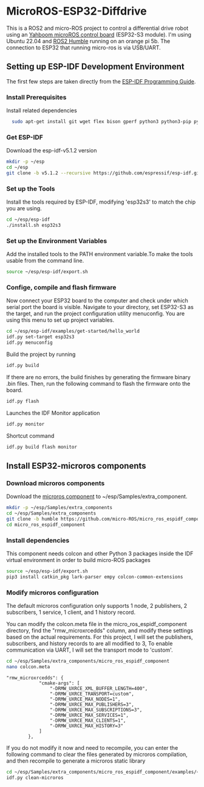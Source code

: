 
# MicroROS-ESP32-Diffdrive

This is a ROS2 and micro-ROS project to control a differential drive robot using an [Yahboom microROS control board](http://www.yahboom.net/study/MicroROS-Board) (ESP32-S3 module). I'm using Ubuntu 22.04 and [ROS2 Humble](https://docs.ros.org/en/humble/Installation.html) running on an orange pi 5b. The connection to ESP32 that running micro-ros is via USB/UART. 



## Setting up ESP-IDF Development Environment 

The first few steps are taken directly from the [ESP-IDF Programming Guide](https://docs.espressif.com/projects/esp-idf/en/latest/esp32s3/index.html).

### Install Prerequisites
Install related dependencies
```bash
  sudo apt-get install git wget flex bison gperf python3 python3-pip python3-venv cmake ninja-build ccache libffi-dev libssl-dev dfu-util libusb-1.0-0
```
### Get ESP-IDF
Download the esp-idf-v5.1.2 version
```bash
mkdir -p ~/esp
cd ~/esp
git clone -b v5.1.2 --recursive https://github.com/espressif/esp-idf.git
```
### Set up the Tools
Install the tools required by ESP-IDF, modifying 'esp32s3' to match the chip you are using.
```bash
cd ~/esp/esp-idf
./install.sh esp32s3
```
### Set up the Environment Variables
Add the installed tools to the PATH environment variable.To make the tools usable from the command line.
```bash
source ~/esp/esp-idf/export.sh
```
### Confige, compile and flash firmware
Now connect your ESP32 board to the computer and check under which serial port the board is visible. Navigate to your directory, set ESP32-S3 as the target, and run the project configuration utility menuconfig. You are using this menu to set up project variables.
```bash
cd ~/esp/esp-idf/examples/get-started/hello_world
idf.py set-target esp32s3
idf.py menuconfig
```
Build the project by running
```bash
idf.py build
```
If there are no errors, the build finishes by generating the firmware binary .bin files. Then, run the following command to flash the firmware onto the board.
```bash
idf.py flash
```
Launches the IDF Monitor application
```bash
idf.py monitor
```
Shortcut command
```bash
idf.py build flash monitor
```
## Install ESP32-microros components
### Download microros components
Download the [microros component](https://github.com/micro-ROS/micro_ros_espidf_component) to ~/esp/Samples/extra_component.
```bash
mkdir -p ~/esp/Samples/extra_components
cd ~/esp/Samples/extra_components
git clone -b humble https://github.com/micro-ROS/micro_ros_espidf_component.git
cd micro_ros_espidf_component
```
### Install dependencies
This component needs colcon and other Python 3 packages inside the IDF virtual environment in order to build micro-ROS packages
```bash
source ~/esp/esp-idf/export.sh
pip3 install catkin_pkg lark-parser empy colcon-common-extensions
```
### Modify microros configuration
The default microros configuration only supports 1 node, 2 publishers, 2 subscribers, 1 service, 1 client, and 1 history record.

You can modify the colcon.meta file in the micro_ros_espidf_component directory, find the "rmw_microxrcedds" column, and modify these settings based on the actual requirements. For this project, I will set the publishers, subscribers, and history records to are all modified to 3, To enable communication via UART, I will set the transport mode to 'custom'.
```bash
cd ~/esp/Samples/extra_components/micro_ros_espidf_component
nano colcon.meta
```
```
"rmw_microxrcedds": {
            "cmake-args": [
                "-DRMW_UXRCE_XML_BUFFER_LENGTH=400",
                "-DRMW_UXRCE_TRANSPORT=custom",
                "-DRMW_UXRCE_MAX_NODES=1",
                "-DRMW_UXRCE_MAX_PUBLISHERS=3",
                "-DRMW_UXRCE_MAX_SUBSCRIPTIONS=3",
                "-DRMW_UXRCE_MAX_SERVICES=1",
                "-DRMW_UXRCE_MAX_CLIENTS=1",
                "-DRMW_UXRCE_MAX_HISTORY=3"
            ]
        },
```

If you do not modify it now and need to recompile, you can enter the following command to clear the files generated by microros compilation, and then recompile to generate a microros static library
```bash
cd ~/esp/Samples/extra_components/micro_ros_espidf_component/examples/<your_project>
idf.py clean-microros
```

